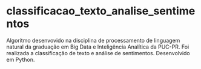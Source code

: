 # classificacao_texto_analise_sentimentos

Algoritmo desenvovido na disciplina de processamento de linguagem natural da graduação em Big Data e Inteligência Analítica da PUC-PR. Foi realizada a classificação de texto e análise de sentimentos. Desenvolvido em Python.
